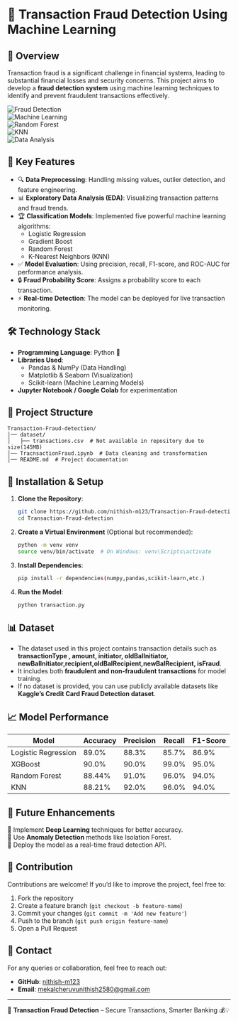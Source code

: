 # 🚀 Transaction Fraud Detection Using Machine Learning

## 📌 Overview
Transaction fraud is a significant challenge in financial systems, leading to substantial financial losses and security concerns. This project aims to develop a **fraud detection system** using machine learning techniques to identify and prevent fraudulent transactions effectively.

![Fraud Detection](https://img.shields.io/badge/Fraud%20Detection-Secure%20Transactions-red?style=for-the-badge&logo=databricks&logoColor=white)  
![Machine Learning](https://img.shields.io/badge/Machine%20Learning-Model%20Training-blue?style=for-the-badge&logo=scikitlearn&logoColor=white)  
![Random Forest](https://img.shields.io/badge/Random%20Forest-Classification-green?style=for-the-badge&logo=python&logoColor=white)   
![KNN](https://img.shields.io/badge/KNN-K--Nearest%20Neighbors-orange?style=for-the-badge&logo=python&logoColor=white)  
![Data Analysis](https://img.shields.io/badge/Data%20Analysis-EDA%20&%20Feature%20Engineering-yellow?style=for-the-badge&logo=pandas&logoColor=white)  

## 🎯 Key Features
- 🔍 **Data Preprocessing**: Handling missing values, outlier detection, and feature engineering.
- 📊 **Exploratory Data Analysis (EDA)**: Visualizing transaction patterns and fraud trends.
- 🏆 **Classification Models**: Implemented five powerful machine learning algorithms:
  - Logistic Regression
  - Gradient Boost
  - Random Forest
  - K-Nearest Neighbors (KNN)
- ✅ **Model Evaluation**: Using precision, recall, F1-score, and ROC-AUC for performance analysis.
- 🔒 **Fraud Probability Score**: Assigns a probability score to each transaction.
- ⚡ **Real-time Detection**: The model can be deployed for live transaction monitoring.

## 🛠️ Technology Stack
- **Programming Language**: Python 🐍
- **Libraries Used**:
  - Pandas & NumPy (Data Handling)
  - Matplotlib & Seaborn (Visualization)
  - Scikit-learn (Machine Learning Models)
- **Jupyter Notebook / Google Colab** for experimentation

## 📂 Project Structure
```
Transaction-Fraud-detection/
│── dataset/
│   ├── transactions.csv  # Not available in repository due to size(145MB)
│── TracnsactionFraud.ipynb  # Data cleaning and transformation
│── README.md  # Project documentation
```

## 🚀 Installation & Setup
1. **Clone the Repository**:
   ```bash
   git clone https://github.com/nithish-m123/Transaction-Fraud-detection.git
   cd Transaction-Fraud-detection
   ```
2. **Create a Virtual Environment** (Optional but recommended):
   ```bash
   python -m venv venv
   source venv/bin/activate  # On Windows: venv\Scripts\activate
   ```
3. **Install Dependencies**:
   ```bash
   pip install -r dependencies(numpy,pandas,scikit-learn,etc.)
   ```
4. **Run the Model**:
   ```bash
   python transaction.py
   ```

## 📊 Dataset
- The dataset used in this project contains transaction details such as **transactionType , amount, initiator, oldBalInitiator, newBalInitiator,recipient,oldBalRecipient,newBalRecipient, isFraud**.
- It includes both **fraudulent and non-fraudulent transactions** for model training.
- If no dataset is provided, you can use publicly available datasets like **Kaggle’s Credit Card Fraud Detection dataset**.

## 📈 Model Performance
| Model                  | Accuracy | Precision | Recall | F1-Score |
|------------------------|----------|-----------|--------|----------|
| Logistic Regression   | 89.0%    | 88.3%     | 85.7%  | 86.9%    |
| XGBoost              | 90.0%    | 90.0%     | 99.0%  | 95.0%    |
| Random Forest       | 88.44%    | 91.0%     | 96.0%  | 94.0%    |
| KNN                 | 88.21%    | 92.0%     | 96.0%  | 94.0%    |

## 📌 Future Enhancements
🔹 Implement **Deep Learning** techniques for better accuracy.  
🔹 Use **Anomaly Detection** methods like Isolation Forest.  
🔹 Deploy the model as a real-time fraud detection API.  

## 🤝 Contribution
Contributions are welcome! If you’d like to improve the project, feel free to:
1. Fork the repository
2. Create a feature branch (`git checkout -b feature-name`)
3. Commit your changes (`git commit -m 'Add new feature'`)
4. Push to the branch (`git push origin feature-name`)
5. Open a Pull Request

## 📧 Contact
For any queries or collaboration, feel free to reach out:
- **GitHub**: [nithish-m123](https://github.com/nithish-m123)
- **Email**: mekalcheruvunithish2580@gmail.com

---
🚀 **Transaction Fraud Detection** – Secure Transactions, Smarter Banking 💰💡

